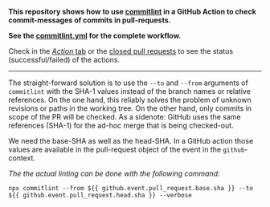 **This repository shows how to use [commitlint](https://commitlint.js.org) in a GitHub Action to check commit-messages of commits in pull-requests.**

**See the [commitlint.yml](.github/workflows/commitlint.yml) for the complete workflow.**

Check in the [*Action* tab](https://github.com/mluppi/commitlint-pr-demo/actions/workflows/commitlint.yml) or the [closed pull requests](https://github.com/mluppi/commitlint-pr-demo/pulls?q=is%3Apr+is%3Aclosed) to see the status (successful/failed) of the actions.

---

The straight-forward solution is to use the `--to` and `--from` arguments of `commitlint` with the SHA-1 values instead of the branch names or relative references. On the one hand, this reliably solves the problem of unknown revisions or paths in the working tree. On the other hand, only commits in scope of the PR will be checked. As a sidenote: GitHub uses the same references (SHA-1) for the ad-hoc merge that is being checked-out.

We need the base-SHA as well as the head-SHA. In a GitHub action those values are available in the pull-request object of the event in the `github`-context.

*The the actual linting can be done with the following command:*
```
npx commitlint --from ${{ github.event.pull_request.base.sha }} --to ${{ github.event.pull_request.head.sha }} --verbose
```


